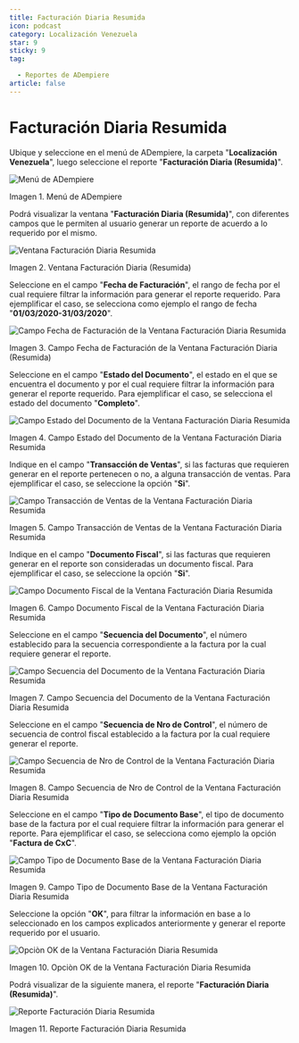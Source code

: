 ```yaml
---
title: Facturación Diaria Resumida
icon: podcast
category: Localización Venezuela
star: 9
sticky: 9
tag:

  - Reportes de ADempiere
article: false
---
```


**Facturación Diaria Resumida**
===============================

Ubique y seleccione en el menú de ADempiere, la carpeta "**Localización Venezuela**", luego seleccione el reporte "**Facturación Diaria (Resumida)**".

![Menú de ADempiere](/assets/img/docs/lve/report/resources/summary-daily-billing-menu.png)

Imagen 1. Menú de ADempiere

Podrá visualizar la ventana "**Facturación Diaria (Resumida)**", con diferentes campos que le permiten al usuario generar un reporte de acuerdo a lo requerido por el mismo.

![Ventana Facturación Diaria Resumida](/assets/img/docs/lve/report/resources/summary-daily-billing-window.png)

Imagen 2. Ventana Facturación Diaria (Resumida)

Seleccione en el campo "**Fecha de Facturación**", el rango de fecha por el cual requiere filtrar la información para generar el reporte requerido. Para ejemplificar el caso, se selecciona como ejemplo el rango de fecha "**01/03/2020-31/03/2020**".

![Campo Fecha de Facturación de la Ventana Facturación Diaria Resumida](/assets/img/docs/lve/report/resources/billing-date-field-in-the-summarized-daily-billing-window.png)

Imagen 3. Campo Fecha de Facturación de la Ventana Facturación Diaria (Resumida)

Seleccione en el campo "**Estado del Documento**", el estado en el que se encuentra el documento y por el cual requiere filtrar la información para generar el reporte requerido. Para ejemplificar el caso, se selecciona el estado del documento "**Completo**".

![Campo Estado del Documento de la Ventana Facturación Diaria Resumida](/assets/img/docs/lve/report/resources/document-status-field-in-the-summarized-daily-billing-window.png)

Imagen 4. Campo Estado del Documento de la Ventana Facturación Diaria Resumida

Indique en el campo "**Transacción de Ventas**", si las facturas que requieren generar en el reporte pertenecen o no, a alguna transacción de ventas. Para ejemplificar el caso, se seleccione la opción "**Si**".

![Campo Transacción de Ventas de la Ventana Facturación Diaria Resumida](/assets/img/docs/lve/report/resources/sales-transaction-field-of-the-summarized-daily-billing-window.png)

Imagen 5. Campo Transacción de Ventas de la Ventana Facturación Diaria Resumida

Indique en el campo "**Documento Fiscal**", si las facturas que requieren generar en el reporte son consideradas un documento fiscal. Para ejemplificar el caso, se seleccione la opción "**Si**".

![Campo Documento Fiscal de la Ventana Facturación Diaria Resumida](/assets/img/docs/lve/report/resources/tax-document-field-of-the-summarized-daily-billing-window.png)

Imagen 6. Campo Documento Fiscal de la Ventana Facturación Diaria Resumida

Seleccione en el campo "**Secuencia del Documento**", el número establecido para la secuencia correspondiente a la factura por la cual requiere generar el reporte.

![Campo Secuencia del Documento de la Ventana Facturación Diaria Resumida](/assets/img/docs/lve/report/resources/document-sequence-field-of-the-summarized-daily-billing-window.png)

Imagen 7. Campo Secuencia del Documento de la Ventana Facturación Diaria Resumida

Seleccione en el campo "**Secuencia de Nro de Control**", el número de secuencia de control fiscal establecido a la factura por la cual requiere generar el reporte.

![Campo Secuencia de Nro de Control de la Ventana Facturación Diaria Resumida](/assets/img/docs/lve/report/resources/control-number-sequence-field-of-the-summarized-daily-billing-window.png)

Imagen 8. Campo Secuencia de Nro de Control de la Ventana Facturación Diaria Resumida

Seleccione en el campo "**Tipo de Documento Base**", el tipo de documento base de la factura por el cual requiere filtrar la información para generar el reporte. Para ejemplificar el caso, se selecciona como ejemplo la opción "**Factura de CxC**".

![Campo Tipo de Documento Base de la Ventana Facturación Diaria Resumida](/assets/img/docs/lve/report/resources/base-document-type-field-of-the-summarized-daily-billing-window.png)

Imagen 9. Campo Tipo de Documento Base de la Ventana Facturación Diaria Resumida

Seleccione la opción "**OK**", para filtrar la información en base a lo seleccionado en los campos explicados anteriormente y generar el reporte requerido por el usuario.

![Opciòn OK de la Ventana Facturación Diaria Resumida](/assets/img/docs/lve/report/resources/ok-option-in-the-summary-daily-billing-window.png)

Imagen 10. Opciòn OK de la Ventana Facturación Diaria Resumida

Podrá visualizar de la siguiente manera, el reporte "**Facturación Diaria (Resumida)**".

![Reporte Facturación Diaria Resumida](/assets/img/docs/lve/report/resources/summary-daily-billing-report.png)

Imagen 11. Reporte Facturación Diaria Resumida
